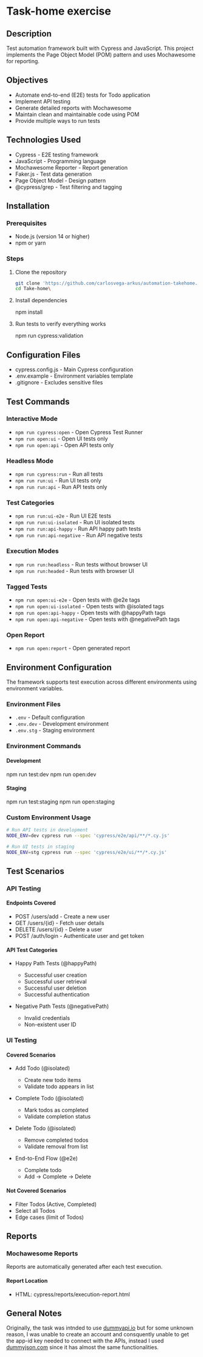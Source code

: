 
# Task-home exercise

## Description

Test automation framework built with Cypress and JavaScript. This project implements the Page Object Model (POM) pattern and uses Mochawesome for reporting.

## Objectives

- Automate end-to-end (E2E) tests for Todo application
- Implement API testing
- Generate detailed reports with Mochawesome
- Maintain clean and maintainable code using POM
- Provide multiple ways to run tests

## Technologies Used

- Cypress - E2E testing framework
- JavaScript - Programming language
- Mochawesome Reporter - Report generation
- Faker.js - Test data generation
- Page Object Model - Design pattern
- @cypress/grep - Test filtering and tagging
  
## Installation

### Prerequisites

- Node.js (version 14 or higher)
- npm or yarn

### Steps

1. Clone the repository

    ```bash
    git clone 'https://github.com/carlosvega-arkus/automation-takehome.git'
    cd Take-home\
    ```

2. Install dependencies

    npm install

3. Run tests to verify everything works

    npm run cypress:validation

## Configuration Files

- cypress.config.js - Main Cypress configuration
- .env.example - Environment variables template
- .gitignore - Excludes sensitive files

## Test Commands

### Interactive Mode

- `npm run cypress:open` - Open Cypress Test Runner
- `npm run open:ui` - Open UI tests only
- `npm run open:api` - Open API tests only

### Headless Mode

- `npm run cypress:run` - Run all tests
- `npm run run:ui` - Run UI tests only
- `npm run run:api` - Run API tests only

### Test Categories

- `npm run run:ui-e2e` - Run UI E2E tests
- `npm run run:ui-isolated` - Run UI isolated tests
- `npm run run:api-happy` - Run API happy path tests
- `npm run run:api-negative` - Run API negative tests

### Execution Modes

- `npm run run:headless` - Run tests without browser UI
- `npm run run:headed` - Run tests with browser UI

### Tagged Tests

- `npm run open:ui-e2e` - Open tests with @e2e tags
- `npm run open:ui-isolated` - Open tests with @isolated tags
- `npm run open:api-happy` - Open tests with @happyPath tags
- `npm run open:api-negative` - Open tests with @negativePath tags

### Open Report

- `npm run open:report` - Open generated report

## Environment Configuration

The framework supports test execution across different environments using environment variables.

### Environment Files

- `.env` - Default configuration
- `.env.dev` - Development environment
- `.env.stg` - Staging environment

### Environment Commands

#### Development

npm run test:dev
npm run open:dev

#### Staging

npm run test:staging
npm run open:staging

### Custom Environment Usage

```bash
# Run API tests in development
NODE_ENV=dev cypress run --spec 'cypress/e2e/api/**/*.cy.js'

# Run UI tests in staging
NODE_ENV=stg cypress run --spec 'cypress/e2e/ui/**/*.cy.js'
```

## Test Scenarios

### API Testing

#### Endpoints Covered

- POST /users/add - Create a new user
- GET /users/{id} - Fetch user details
- DELETE /users/{id} - Delete a user
- POST /auth/login - Authenticate user and get token

#### API Test Categories

- Happy Path Tests (@happyPath)
  - Successful user creation
  - Successful user retrieval
  - Successful user deletion
  - Successful authentication

- Negative Path Tests (@negativePath)
  - Invalid credentials
  - Non-existent user ID

### UI Testing

#### Covered Scenarios

- Add Todo (@isolated)
  - Create new todo items
  - Validate todo appears in list

- Complete Todo (@isolated)
  - Mark todos as completed
  - Validate completion status

- Delete Todo (@isolated)
  - Remove completed todos
  - Validate removal from list

- End-to-End Flow (@e2e)
  - Complete todo
  - Add → Complete → Delete

#### Not Covered Scenarios

- Filter Todos (Active, Completed)
- Select all Todos
- Edge cases (limit of Todos)

## Reports

### Mochawesome Reports

Reports are automatically generated after each test execution.

#### Report Location

- HTML: cypress/reports/execution-report.html

## General Notes

Originally, the task was intnded to use [dummyapi.io](https://dummyapi.io/docs) but for some unknown reason, I was unable to create an account and consquently unable to get the app-id key needed to connect with the APIs, instead I used [dummyjson.com](https://dummyjson.com) since it has almost the same functionalities.
